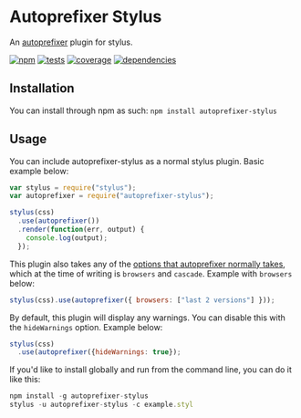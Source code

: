 # Autoprefixer Stylus

An [autoprefixer](https://github.com/postcss/autoprefixer) plugin for stylus.

[![npm](https://img.shields.io/npm/v/autoprefixer-stylus.svg?style=flat)](http://badge.fury.io/js/autoprefixer-stylus)
[![tests](https://img.shields.io/travis/jescalan/autoprefixer-stylus/master.svg?style=flat)](https://travis-ci.org/jescalan/autoprefixer-stylus)
[![coverage](https://img.shields.io/coveralls/jescalan/autoprefixer-stylus/master.svg?style=flat)](https://coveralls.io/r/jescalan/autoprefixer-stylus)
[![dependencies](https://img.shields.io/david/jescalan/autoprefixer-stylus.svg?style=flat)](https://david-dm.org/jescalan/autoprefixer-stylus)

## Installation

You can install through npm as such: `npm install autoprefixer-stylus`

## Usage

You can include autoprefixer-stylus as a normal stylus plugin. Basic example below:

```js
var stylus = require("stylus");
var autoprefixer = require("autoprefixer-stylus");

stylus(css)
  .use(autoprefixer())
  .render(function(err, output) {
    console.log(output);
  });
```

This plugin also takes any of the [options that autoprefixer normally takes](), which at the time of writing is `browsers` and `cascade`. Example with `browsers` below:

```js
stylus(css).use(autoprefixer({ browsers: ["last 2 versions"] }));
```

By default, this plugin will display any warnings. You can disable this with the `hideWarnings` option. Example below:

```js
stylus(css)
  .use(autoprefixer({hideWarnings: true});
```

If you'd like to install globally and run from the command line, you can do it like this:

```js
npm install -g autoprefixer-stylus
stylus -u autoprefixer-stylus -c example.styl
```
